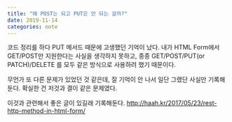 ```yaml
---
title: "왜 POST는 되고 PUT은 안 되는 걸까?"
date: 2019-11-14
categories: note
---
```


코드 정리를 하다 PUT 메서드 때문에 고생했던 기억이 났다.
내가 HTML Form에서 GET/POST만 지원한다는 사실을 생각하지 못하고,
종종 GET/POST/PUT(or PATCH)/DELETE 를 모두 같은 방식으로 사용하려 했기 때문이다.

무언가 또 다른 문제가 있었던 것 같은데, 
잘 기억이 안 나서 일단 그랬단 사실만 기록해둔다.
확실한 건 저것과 결이 같은 문제였다.

이것과 관련해서 좋은 글이 있길래 기록해둔다.
http://haah.kr/2017/05/23/rest-http-method-in-html-form/
